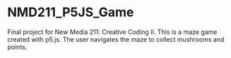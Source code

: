# NMD211_P5JS_Game
Final project for New Media 211: Creative Coding II. This is a maze game created with p5.js. The user navigates the maze to collect mushrooms and points.
